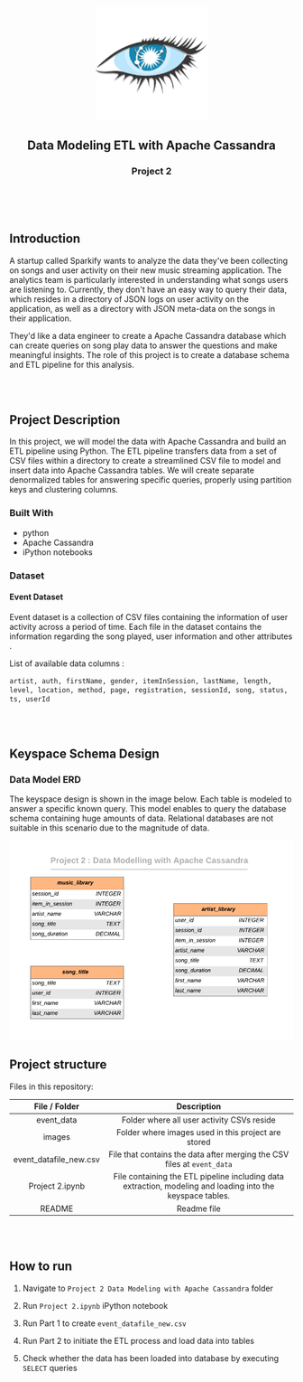 <p align="center">
 <a href="https://github.com/saikolusu9/Data-Engineering-Nanodegree">
  <img src="./images/cassandralogo.png" alt="Logo" width="200" height="200">
 </a>
 <h2 align="center">Data Modeling ETL with Apache Cassandra</h2>
 <h3 <p align="center">
 Project 2 </h2>
  <br />
  
<br />
<br />
 


<!-- ABOUT THE PROJECT -->

## Introduction

A startup called Sparkify wants to analyze the data they've been collecting on songs and user activity on their new music streaming application. The analytics team is particularly interested in understanding what songs users are listening to. Currently, they don't have an easy way to query their data, which resides in a directory of JSON logs on user activity on the application, as well as a directory with JSON meta-data on the songs in their application.

They'd like a data engineer to create a Apache Cassandra database which can create queries on song play data to answer the questions and make meaningful insights. The role of this project is to create a database schema and ETL pipeline for this analysis. 

</br>
</br>

## Project Description

In this project, we will model the data with Apache Cassandra and build an ETL pipeline using Python. The ETL pipeline transfers data from a set of CSV files within a directory to create a streamlined CSV file to model and insert data into Apache Cassandra tables. We will create separate denormalized tables for answering specific queries, properly using partition keys and clustering columns.

### Built With

* python
* Apache Cassandra
* iPython notebooks

### Dataset

#### Event Dataset

Event dataset is a collection of CSV files containing the information of user activity across a period of time.  Each file in the dataset contains the information regarding the song played, user information and other attributes . 

List of available data columns :

```
artist, auth, firstName, gender, itemInSession, lastName, length, level, location, method, page, registration, sessionId, song, status, ts, userId
```


</br>
</br>

## Keyspace Schema Design

### Data Model ERD

The keyspace design is shown in the image below. Each table is modeled to answer a specific known query. This model enables to query the database schema containing huge amounts of data. Relational databases are not suitable in this scenario due to the magnitude of data. 

![database](./images/keyspace.png)

## Project structure

Files in this repository:

|     File / Folder      |                         Description                          |
| :--------------------: | :----------------------------------------------------------: |
|       event_data       | Folder where all user activity CSVs reside |
|         images         |  Folder where images used in this project are stored  |
| event_datafile_new.csv | File that contains the data after merging the CSV files at `event_data` |
|    Project 2.ipynb     | File containing the ETL pipeline including data extraction, modeling and loading into the keyspace tables. |
|         README         |                         Readme file                          |



</br>
</br>

## How to run


1. Navigate to `Project 2 Data Modeling with Apache Cassandra` folder
2. Run `Project 2.ipynb` iPython notebook
3. Run Part 1 to create `event_datafile_new.csv` 
4. Run Part 2 to initiate the ETL process and load data into tables 

5. Check whether the data has been loaded into database by executing `SELECT` queries
